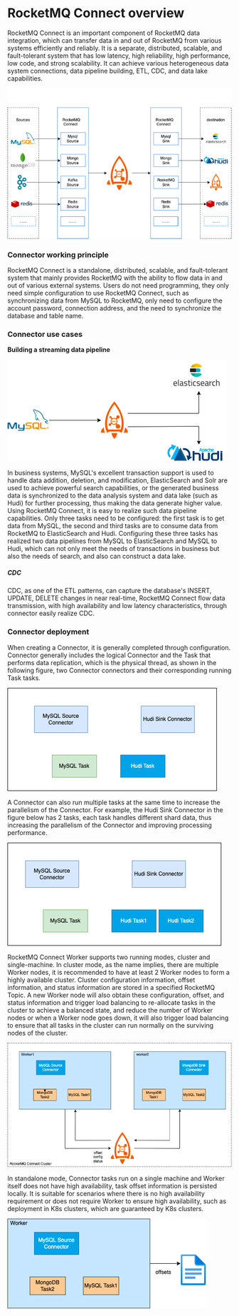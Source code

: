 # RocketMQ Connect overview

RocketMQ Connect is an important component of RocketMQ data integration, which can transfer data in and out of RocketMQ from various systems efficiently and reliably. It is a separate, distributed, scalable, and fault-tolerant system that has low latency, high reliability, high performance, low code, and strong scalability. It can achieve various heterogeneous data system connections, data pipeline building, ETL, CDC, and data lake capabilities.


![RocketMQ Connect Overview](../picture/32rocketmq-connect/overview.png)

### Connector working principle

RocketMQ Connect is a standalone, distributed, scalable, and fault-tolerant system that mainly provides RocketMQ with the ability to flow data in and out of various external systems. Users do not need programming, they only need simple configuration to use RocketMQ Connect, such as synchronizing data from MySQL to RocketMQ, only need to configure the account password, connection address, and the need to synchronize the database and table name.

### Connector use cases

**Building a streaming data pipeline**

![RocketMQ Connect使用场景](../picture/32rocketmq-connect/scene.png)

In business systems, MySQL's excellent transaction support is used to handle data addition, deletion, and modification, ElasticSearch and Solr are used to achieve powerful search capabilities, or the generated business data is synchronized to the data analysis system and data lake (such as Hudi) for further processing, thus making the data generate higher value. Using RocketMQ Connect, it is easy to realize such data pipeline capabilities. Only three tasks need to be configured: the first task is to get data from MySQL, the second and third tasks are to consume data from RocketMQ to ElasticSearch and Hudi. Configuring these three tasks has realized two data pipelines from MySQL to ElasticSearch and MySQL to Hudi, which can not only meet the needs of transactions in business but also the needs of search, and also can construct a data lake.

##### CDC

CDC, as one of the ETL patterns, can capture the database's INSERT, UPDATE, DELETE changes in near real-time, RocketMQ Connect flow data transmission, with high availability and low latency characteristics, through connector easily realize CDC.

### Connector deployment

When creating a Connector, it is generally completed through configuration. Connector generally includes the logical Connector and the Task that performs data replication, which is the physical thread, as shown in the following figure, two Connector connectors and their corresponding running Task tasks.

![RocketMQ Connect任务模型1](../picture/32rocketmq-connect/deploy1.png)

A Connector can also run multiple tasks at the same time to increase the parallelism of the Connector. For example, the Hudi Sink Connector in the figure below has 2 tasks, each task handles different shard data, thus increasing the parallelism of the Connector and improving processing performance.

![RocketMQ Connect任务模型2](../picture/32rocketmq-connect/deploy2.png)

RocketMQ Connect Worker supports two running modes, cluster and single-machine. In cluster mode, as the name implies, there are multiple Worker nodes, it is recommended to have at least 2 Worker nodes to form a highly available cluster. Cluster configuration information, offset information, and status information are stored in a specified RocketMQ Topic. A new Worker node will also obtain these configuration, offset, and status information and trigger load balancing to re-allocate tasks in the cluster to achieve a balanced state, and reduce the number of Worker nodes or when a Worker node goes down, it will also trigger load balancing to ensure that all tasks in the cluster can run normally on the surviving nodes of the cluster.

![RocketMQ Connect部署模型集群](../picture/32rocketmq-connect/deploy3.png)

In standalone mode, Connector tasks run on a single machine and Worker itself does not have high availability, task offset information is persisted locally. It is suitable for scenarios where there is no high availability requirement or does not require Worker to ensure high availability, such as deployment in K8s clusters, which are guaranteed by K8s clusters.

![RocketMQ Connect部署模型单机](../picture/32rocketmq-connect/deploy4.png)
